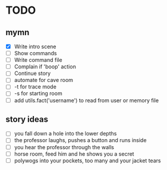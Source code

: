 # TODO

## mymn
- [x] Write intro scene
- [ ] Show commands 
- [ ] Write command file
- [ ] Complain if 'boop' action
- [ ] Continue story
- [ ] automate for cave room
- [ ] -t for trace mode
- [ ] -s for starting room
- [ ] add utils.fact('username') to read from user or memory file

## story ideas
- [ ] you fall down a hole into the lower depths
- [ ] the professor laughs, pushes a button and runs inside
- [ ] you hear the professor through the walls
- [ ] horse room, feed him and he shows you a secret
- [ ] polywogs into your pockets, too many and your jacket tears
